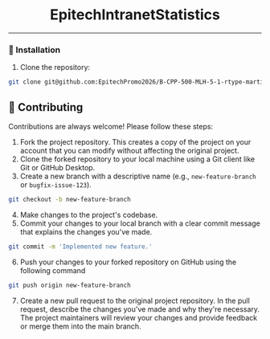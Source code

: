 <div align="center">
    <h1 align="center">
        EpitechIntranetStatistics
    </h1>
</div>

---

### 🔧 Installation

1. Clone the repository:

```sh
git clone git@github.com:EpitechPromo2026/B-CPP-500-MLH-5-1-rtype-martin.d-herouville.git
```

## 🤝 Contributing

Contributions are always welcome! Please follow these steps:

1. Fork the project repository. This creates a copy of the project on your account that you can modify without affecting the original project.
2. Clone the forked repository to your local machine using a Git client like Git or GitHub Desktop.
3. Create a new branch with a descriptive name (e.g., `new-feature-branch` or `bugfix-issue-123`).

```sh
git checkout -b new-feature-branch
```

4. Make changes to the project's codebase.
5. Commit your changes to your local branch with a clear commit message that explains the changes you've made.

```sh
git commit -m 'Implemented new feature.'
```

6. Push your changes to your forked repository on GitHub using the following command

```sh
git push origin new-feature-branch
```

7. Create a new pull request to the original project repository. In the pull request, describe the changes you've made and why they're necessary.
The project maintainers will review your changes and provide feedback or merge them into the main branch.
